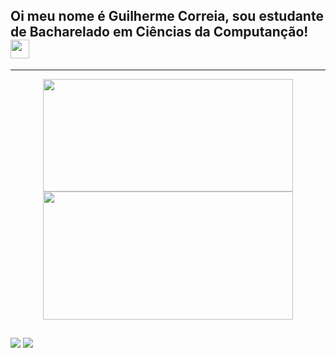 ## Oi meu nome é Guilherme Correia, sou estudante de Bacharelado em Ciências da Computanção!<img src = "https://media.giphy.com/media/hvRJCLFzcasrR4ia7z/giphy.gif" width="30 px"> </h1>

<hr>
<div align="center">
  <a href="https://github.com/GuiiCorreia">
  <img height="180" width="400" src="https://github-readme-stats.vercel.app/api?username=GuiiCorreia&show_icons=true&theme=radical&include_all_commits=true&count_private=true"/>
  <img height="205" width="400" src="https://github-readme-stats.vercel.app/api/top-langs/?username=GuiiCorreia&layout=compact&langs_count=7&theme=radical"/>
</div>
<div style="display: inline_block">
 

</div>
  
  ##
 
<div> 
  
  <a href="https://www.instagram.com/guii.dutra/" target="_blank"><img src="https://img.shields.io/badge/-Instagram-%23E4405F?style=for-the-badge&logo=instagram&logoColor=white" target="_blank"></a>
  <a href = "https://api.whatsapp.com/send/?phone=5562981798421&text&app_absent=0"><img src="https://img.shields.io/badge/WhatsApp-25D366?style=for-the-badge&logo=whatsapp&logoColor=white"></a>
  
 
</div>
